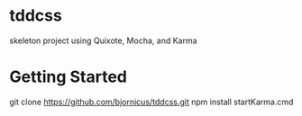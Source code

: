 tddcss
======

skeleton project using Quixote, Mocha, and Karma

Getting Started
===============

  git clone https://github.com/bjornicus/tddcss.git
  npm install
  startKarma.cmd


